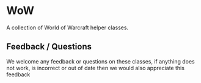 WoW
===

A collection of World of Warcraft helper classes.

Feedback / Questions
---
We welcome any feedback or questions on these classes, if anything does not work, is incorrect or out of date then we would also appreciate this feedback